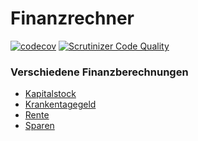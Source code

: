 # Finanzrechner
[![codecov](https://codecov.io/gh/demvsystems/steuersatzrechner/branch/master/graph/badge.svg)](https://codecov.io/gh/demvsystems/steuersatzrechner)
[![Scrutinizer Code Quality](https://scrutinizer-ci.com/g/demvsystems/finanzrechner/badges/quality-score.png?b=master)](https://scrutinizer-ci.com/g/demvsystems/finanzrechner/?branch=master)

### Verschiedene Finanzberechnungen

- [Kapitalstock](src/Kapitalstock/Readme.md)  
- [Krankentagegeld](src/Krankentagegeld/Readme.md)  
- [Rente](src/Rente/Readme.md)  
- [Sparen](src/Sparen/Readme.md)  

